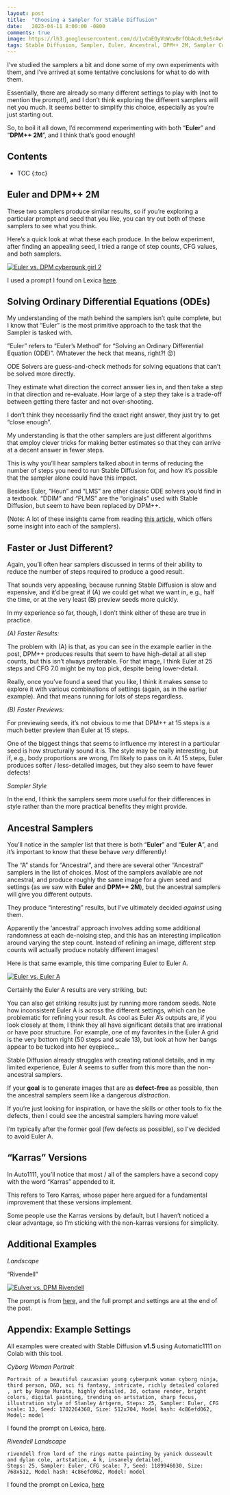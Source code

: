 ```yaml
---
layout: post
title:  "Choosing a Sampler for Stable Diffusion"
date:   2023-04-11 8:00:00 -0800
comments: true
image: https://lh3.googleusercontent.com/d/1vCaEOyVoWcwBrfObAcdL9eSrAwVBgdKq
tags: Stable Diffusion, Sampler, Euler, Ancestral, DPM++ 2M, Sampler Comparison, AI Art, Techniques
---
```



I’ve studied the samplers a bit and done some of my own experiments with them, and I’ve arrived at some tentative conclusions for what to do with them. 


Essentially, there are already so many different settings to play with (not to mention the prompt!), and I don’t think exploring the different samplers will net you much. It seems better to simplify this choice, especially as you’re just starting out.


So, to boil it all down, I’d recommend experimenting with both “**Euler**” and “**DPM++ 2M**”, and I think that’s good enough! 


## Contents


* TOC
{:toc}


## Euler and DPM++ 2M


These two samplers produce similar results, so if you’re exploring a particular prompt and seed that you like, you can try out both of these samplers to see what you think.


Here’s a quick look at what these each produce. In the below experiment, after finding an appealing seed, I tried a range of step counts, CFG values, and both samplers.



[![Euler vs. DPM cyberpunk girl 2](https://lh3.googleusercontent.com/d/1EOoyN2bXAZ-1t2vxejLiZ3fg6IAjTbuY)](https://lh3.googleusercontent.com/d/1EOoyN2bXAZ-1t2vxejLiZ3fg6IAjTbuY)


I used a prompt I found on Lexica [here](https://lexica.art/prompt/7f5d6d2c-580e-4247-86ce-77e3b9e3c488).


## Solving Ordinary Differential Equations (ODEs)

My understanding of the math behind the samplers isn’t quite complete, but I know that “Euler” is the most primitive approach to the task that the Sampler is tasked with. 


“Euler” refers to “Euler’s Method” for “Solving an Ordinary Differential Equation (ODE)”. (Whatever the heck that means, right?! 😜)


ODE Solvers are guess-and-check methods for solving equations that can’t be solved more directly. 


They estimate what direction the correct answer lies in, and then take a step in that direction and re-evaluate. How large of a step they take is a trade-off between getting there faster and not over-shooting.


I don’t think they necessarily find the exact right answer, they just try to get “close enough”. 


My understanding is that the other samplers are just different algorithms that employ clever tricks for making better estimates so that they can arrive at a decent answer in fewer steps.  


This is why you’ll hear samplers talked about in terms of reducing the number of steps you need to run Stable Diffusion for, and how it’s possible that the sampler alone could have this impact.


Besides Euler, “Heun” and “LMS” are other classic ODE solvers you’d find in a textbook. “DDIM” and “PLMS” are the “originals” used with Stable Diffusion, but seem to have been replaced by DPM++.

(Note: A lot of these insights came from reading [this article](https://stable-diffusion-art.com/samplers/), which offers some insight into each of the samplers).       
 
## Faster or Just Different?

Again, you’ll often hear samplers discussed in terms of their ability to reduce the number of steps required to produce a good result. 

That sounds very appealing, because running Stable Diffusion is slow and expensive, and it’d be great if (A) we could get what we want in, e.g., half the time, or at the very least (B) preview seeds more quickly.


In my experience so far, though, I don’t think either of these are true in practice.


_(A) Faster Results:_


The problem with (A) is that, as you can see in the example earlier in the post, DPM++ produces results that seem to have high-detail at all step counts, but this isn’t always preferable.  For that image, I think Euler at 25 steps and CFG 7.0 might be my top pick, despite being lower-detail.


Really, once you’ve found a seed that you like, I think it makes sense to explore it with various combinations of settings (again, as in the earlier example). And that means running for lots of steps regardless.


_(B) Faster Previews:_


For previewing seeds, it’s not obvious to me that DPM++ at 15 steps is a much better preview than Euler at 15 steps. 


One of the biggest things that seems to influence my interest in a particular seed is how structurally sound it is. The style may be really interesting, but if, e.g., body proportions are wrong, I’m likely to pass on it. At 15 steps, Euler produces softer / less-detailed images, but they also seem to have fewer defects!


_Sampler Style_


In the end, I think the samplers seem more useful for their differences in style rather than the more practical benefits they might provide.


## Ancestral Samplers


You’ll notice in the sampler list that there is both “**Euler**” and “**Euler A**”, and it’s important to know that these behave _very_ differently! 


The “A” stands for “Ancestral”, and there are several other “Ancestral” samplers in the list of choices. Most of the samplers available are _not_ ancestral, and produce roughly the same image for a given seed and settings (as we saw with **Euler** and **DPM++ 2M**), but the ancestral samplers will give you different outputs. 


They produce “interesting” results, but I’ve ultimately decided _against_ using them.


Apparently the ‘ancestral’ approach involves adding some additional randomness at each de-noising step, and this has an interesting implication around varying the step count. Instead of refining an image, different step counts will actually produce notably different images!


Here is that same example, this time comparing Euler to Euler A. 





[![Euler vs. Euler A](https://drive.google.com/uc?export=view&id=15Ir-YOl4LNRAQC3Xki_Zg7Ip4yjScAl-)](https://drive.google.com/uc?export=view&id=15Ir-YOl4LNRAQC3Xki_Zg7Ip4yjScAl-)


Certainly the Euler A results are very striking, but:


You can also get striking results just by running more random seeds. 
Note how inconsistent Euler A is across the different settings, which can be problematic for refining your result.
As cool as Euler A’s outputs are, if you look closely at them, I think they all have significant details that are irrational or have poor structure. 
For example, one of my favorites in the Euler A grid is the very bottom right (50 steps and scale 13), but look at how her bangs appear to be tucked into her eyepiece…


Stable Diffusion already struggles with creating rational details, and in my limited experience, Euler A seems to suffer from this more than the non-ancestral samplers. 


If your **goal** is to generate images that are as **defect-free** as possible, then the ancestral samplers seem like a dangerous _distraction_. 


If you’re just looking for inspiration, or have the skills or other tools to fix the defects, then I could see the ancestral samplers having more value!   


I’m typically after the former goal (few defects as possible), so I’ve decided to avoid Euler A.


## “Karras” Versions


In Auto1111, you’ll notice that most / all of the samplers have a second copy with the word “Karras” appended to it. 


This refers to Tero Karras, whose paper here argued for a fundamental improvement that these versions implement. 


Some people use the Karras versions by default, but I haven’t noticed a clear advantage, so I’m sticking with the non-karras versions for simplicity.


## Additional Examples


_Landscape_


“Rivendell”


[![Eulver vs. DPM Rivendell](https://drive.google.com/uc?export=view&id=17WdAbF-bJRSofXN-CUSwMBveYhPcyceD)](https://drive.google.com/uc?export=view&id=17WdAbF-bJRSofXN-CUSwMBveYhPcyceD)


The prompt is from [here](https://lexica.art/?q=fantasy+landscape&prompt=c06ccb12-0b44-40e2-84cb-e8ec3d92941d), and the full prompt and settings are at the end of the post.


## Appendix: Example Settings


All examples were created with Stable Diffusion **v1.5** using Automatic1111 on Colab with this tool.


_Cyborg Woman Portrait_


```
Portrait of a beautiful caucasian young cyberpunk woman cyborg ninja, third person, D&D, sci fi fantasy, intricate, richly detailed colored , art by Range Murata, highly detailed, 3d, octane render, bright colors, digital painting, trending on artstation, sharp focus, illustration style of Stanley Artgerm, Steps: 25, Sampler: Euler, CFG scale: 13, Seed: 1702264368, Size: 512x704, Model hash: 4c86efd062, Model: model
```


I found the prompt on Lexica, [here](https://lexica.art/prompt/7f5d6d2c-580e-4247-86ce-77e3b9e3c488).


_Rivendell Landscape_


```
rivendell from lord of the rings matte painting by yanick dusseault and dylan cole, artstation, 4 k, insanely detailed,
Steps: 25, Sampler: Euler, CFG scale: 7, Seed: 1189946030, Size: 768x512, Model hash: 4c86efd062, Model: model
```


I found the prompt on Lexica, [here](https://lexica.art/?q=fantasy+landscape&prompt=c06ccb12-0b44-40e2-84cb-e8ec3d92941d)
